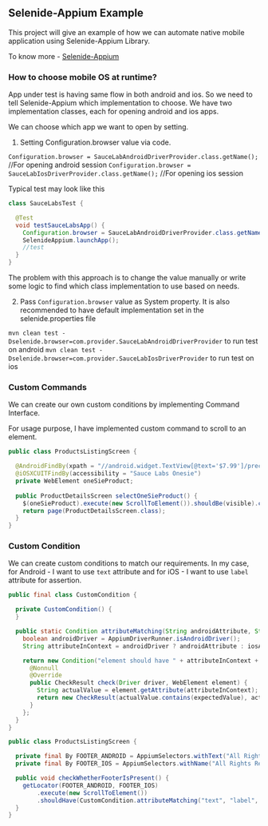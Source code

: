 ## Selenide-Appium Example

This project will give an example of how we can automate native mobile application using Selenide-Appium Library. 

To know more - [Selenide-Appium](https://github.com/selenide/selenide-appium)

### How to choose mobile OS at runtime?

App under test is having same flow in both android and ios. So we need to tell Selenide-Appium which implementation to choose. We have two implementation classes, each for opening android and ios apps.

We can choose which app we want to open by setting.

1. Setting Configuration.browser value via code.

`Configuration.browser = SauceLabAndroidDriverProvider.class.getName();` //For opening android session
`Configuration.browser = SauceLabIosDriverProvider.class.getName();` //For opening ios session

Typical test may look like this

```java
class SauceLabsTest {

  @Test
  void testSauceLabsApp() {
    Configuration.browser = SauceLabAndroidDriverProvider.class.getName();
    SelenideAppium.launchApp();
    //test
  }
}
```

The problem with this approach is to change the value manually or write some logic to find which class implementation to use based on needs.

2. Pass `Configuration.browser` value as System property. It is also recommended to have default implementation set in the selenide.properties file

`mvn clean test -Dselenide.browser=com.provider.SauceLabAndroidDriverProvider` to run test on android
`mvn clean test -Dselenide.browser=com.provider.SauceLabIosDriverProvider` to run test on ios

### Custom Commands

We can create our own custom conditions by implementing Command Interface.

For usage purpose, I have implemented custom command to scroll to an element.

```java
public class ProductsListingScreen {

  @AndroidFindBy(xpath = "//android.widget.TextView[@text='$7.99']/preceding-sibling::android.view.ViewGroup/android.widget.ImageView")
  @iOSXCUITFindBy(accessibility = "Sauce Labs Onesie")
  private WebElement oneSieProduct;
  
  public ProductDetailsScreen selectOneSieProduct() {
    $(oneSieProduct).execute(new ScrollToElement()).shouldBe(visible).click();
    return page(ProductDetailsScreen.class);
  }
}
```

### Custom Condition

We can create custom conditions to match our requirements.
In my case, for Android - I want to use `text` attribute and for iOS - I want to use `label` attribute for assertion.

```java
public final class CustomCondition {

  private CustomCondition() {
  }

  public static Condition attributeMatching(String androidAttribute, String iosAttribute, String expectedValue) {
    boolean androidDriver = AppiumDriverRunner.isAndroidDriver();
    String attributeInContext = androidDriver ? androidAttribute : iosAttribute;

    return new Condition("element should have " + attributeInContext + " with value " + expectedValue) {
      @Nonnull
      @Override
      public CheckResult check(Driver driver, WebElement element) {
        String actualValue = element.getAttribute(attributeInContext);
        return new CheckResult(actualValue.contains(expectedValue), actualValue);
      }
    };
  }
}
```
```java
public class ProductsListingScreen {

  private final By FOOTER_ANDROID = AppiumSelectors.withText("All Rights Reserved");
  private final By FOOTER_IOS = AppiumSelectors.withName("All Rights Reserved");

  public void checkWhetherFooterIsPresent() {
    getLocator(FOOTER_ANDROID, FOOTER_IOS)
        .execute(new ScrollToElement())
        .shouldHave(CustomCondition.attributeMatching("text", "label", "Sauce Labs"));
  }
}
```

